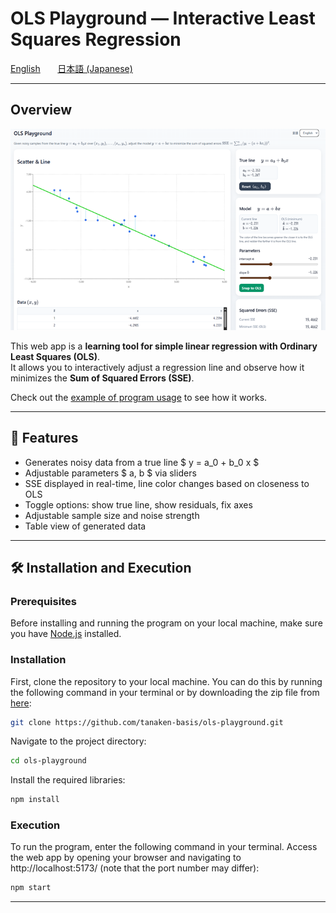 # OLS Playground — Interactive Least Squares Regression

[English](README_en.md) &nbsp;&nbsp;&nbsp;&nbsp;&nbsp; [日本語 (Japanese)](README_ja.md)

---

## Overview

[![example of ols-playground](img/ols-playground_example_en.png)](https://tanaken-basis.github.io/ols-playground/)

This web app is a **learning tool for simple linear regression with Ordinary Least Squares (OLS)**.  
It allows you to interactively adjust a regression line and observe how it minimizes the **Sum of Squared Errors (SSE)**.

Check out the [example of program usage](https://tanaken-basis.github.io/ols-playground/) to see how it works.

---

## 🚀 Features
- Generates noisy data from a true line $ y = a_0 + b_0 x $
- Adjustable parameters $ a, b $ via sliders
- SSE displayed in real-time, line color changes based on closeness to OLS
- Toggle options: show true line, show residuals, fix axes
- Adjustable sample size and noise strength
- Table view of generated data

---

## 🛠️ Installation and Execution

### Prerequisites
Before installing and running the program on your local machine, make sure you have [Node.js](https://nodejs.org/) installed.

### Installation
First, clone the repository to your local machine. You can do this by running the following command in your terminal or by downloading the zip file from [here](https://github.com/tanaken-basis/ols-playground):
```sh
git clone https://github.com/tanaken-basis/ols-playground.git
```

Navigate to the project directory:
```sh
cd ols-playground
```

Install the required libraries:
```sh
npm install
```

### Execution
To run the program, enter the following command in your terminal. Access the web app by opening your browser and navigating to http://localhost:5173/ (note that the port number may differ):
```sh
npm start
```

---
